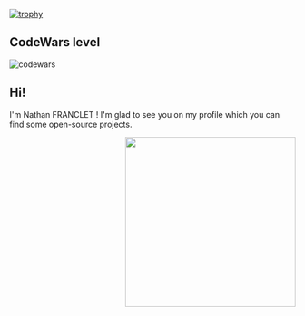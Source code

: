 [![trophy](https://github-profile-trophy.vercel.app/?username=NathanFranclet&theme=monokai)](https://github.com/ryo-ma/github-profile-trophy)
## CodeWars level
![codewars](https://www.codewars.com/users/NathanFranclet/badges/large)


## Hi!
I'm Nathan FRANCLET ! I'm glad to see you on my profile which you can find some open-source projects.

<img align='right' src="https://discord.c99.nl/widget/theme-4/595715093581266994.png" width="300">
